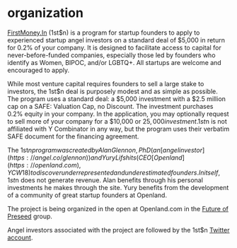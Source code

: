# organization

[FirstMoney.In](https://firstmoney.in) (1st$n) is a program for startup founders to apply to experienced startup angel investors on a standard deal of $5,000 in return for 0.2% of your company. It is designed to facilitate access to capital for never-before-funded companies, especially those led by founders who identify as Women, BIPOC, and/or LGBTQ+. All startups are welcome and encouraged to apply.

While most venture capital requires founders to sell a large stake to investors, the 1st$n deal is purposely modest and as simple as possible. The program uses a standard deal: a $5,000 investment with a $2.5 million cap on a SAFE: Valuation Cap, no Discount. The investment purchases 0.2% equity in your company. In the application, you may optionally request to sell more of your company for a $10,000 or $25,000 investment. 1st$n is not affiliated with Y Combinator in any way, but the program uses their verbatim SAFE document for the financing agreement.

The 1st$n program was created by Alan Glennon, PhD (an [angel investor](https://angel.co/glennon)) and Yury Lifshits (CEO [Openland](https://openland.com), YC W18) to discover underrepresented and underestimated founders. In itself, 1st$n does not generate revenue. Alan benefits through his personal investments he makes through the site. Yury benefits from the development of a community of great startup founders at Openland.

The project is being organized in the open at Openland.com in the [Future of Preseed](https://openland.com/invite/FQC3JNW) group.

Angel investors associated with the project are followed by the 1st$n [Twitter account](https://twitter.com/firstmoneyin/following).
